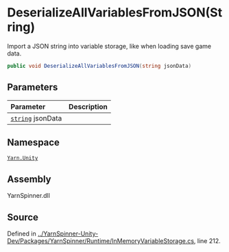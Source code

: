 # DeserializeAllVariablesFromJSON\(String\)

Import a JSON string into variable storage, like when loading save game data.

```csharp
public void DeserializeAllVariablesFromJSON(string jsonData)
```

## Parameters

| Parameter | Description |
| :--- | :--- |
| [`string`](https://docs.microsoft.com/dotnet/api/System.String) jsonData |  |

## Namespace

[`Yarn.Unity`](../)

## Assembly

YarnSpinner.dll

## Source

Defined in [../YarnSpinner-Unity-Dev/Packages/YarnSpinner/Runtime/InMemoryVariableStorage.cs](https://github.com/YarnSpinnerTool/YarnSpinner-Unity//blob/develop/Runtime/InMemoryVariableStorage.cs#L212), line 212.

